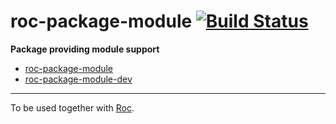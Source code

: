 # roc-package-module [![Build Status](https://travis-ci.org/rocjs/roc-package-module.svg?branch=master)](https://travis-ci.org/rocjs/roc-package-module)

__Package providing module support__  
- [roc-package-module](/extensions/roc-package-module)
- [roc-package-module-dev](/extensions/roc-package-module-dev)

---
To be used together with [Roc](https://github.com/rocjs/roc).
